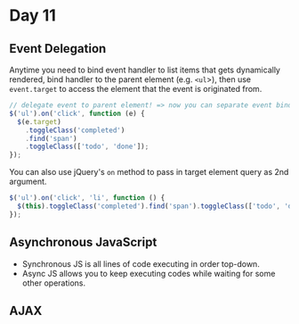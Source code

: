 # Day 11

## Event Delegation

Anytime you need to bind event handler to list items that gets dynamically rendered, bind handler to the parent element (e.g. `<ul`>), then use `event.target` to access the element that the event is originated from.

```js
// delegate event to parent element! => now you can separate event binding from renderer!
$('ul').on('click', function (e) {
  $(e.target)
    .toggleClass('completed')
    .find('span')
    .toggleClass(['todo', 'done']);
});
```

You can also use jQuery's `on` method to pass in target element query as 2nd argument.

```js
$('ul').on('click', 'li', function () {
  $(this).toggleClass('completed').find('span').toggleClass(['todo', 'done']);
});
```

## Asynchronous JavaScript

- Synchronous JS is all lines of code executing in order top-down.
- Async JS allows you to keep executing codes while waiting for some other operations.

## AJAX
